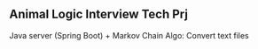 ## Animal Logic Interview Tech Prj

Java server (Spring Boot) + Markov Chain Algo: Convert text files
